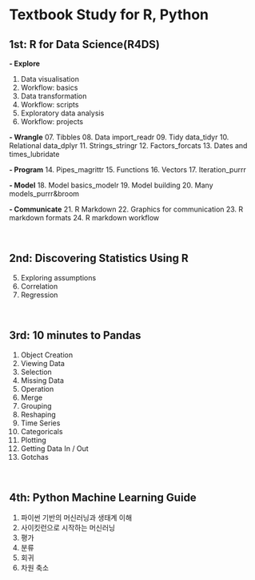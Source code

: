 # Textbook Study for R, Python

## 1st: R for Data Science(R4DS)

**- Explore**
01. Data visualisation
02. Workflow: basics
03. Data transformation
04. Workflow: scripts
05. Exploratory data analysis
06. Workflow: projects

**- Wrangle**
07. Tibbles
08. Data import_readr
09. Tidy data_tidyr
10. Relational data_dplyr
11. Strings_stringr
12. Factors_forcats
13. Dates and times_lubridate

**- Program**
14. Pipes_magrittr
15. Functions
16. Vectors
17. Iteration_purrr

**- Model**
18. Model basics_modelr
19. Model building
20. Many models_purrr&broom

**- Communicate**
21. R Markdown
22. Graphics for communication
23. R markdown formats
24. R markdown workflow

</br>
  
## 2nd: Discovering Statistics Using R  

05. Exploring assumptions  
06. Correlation  
07. Regression  

</br>

## 3rd: 10 minutes to Pandas  

01. Object Creation  
02. Viewing Data  
03. Selection  
04. Missing Data  
05. Operation  
06. Merge  
07. Grouping  
08. Reshaping  
09. Time Series  
10. Categoricals  
11. Plotting  
12. Getting Data In / Out  
13. Gotchas  

</br>

## 4th: Python Machine Learning Guide

01. 파이썬 기반의 머신러닝과 생태계 이해  
02. 사이킷런으로 시작하는 머신러닝  
03. 평가  
04. 분류  
05. 회귀  
06. 차원 축소  
